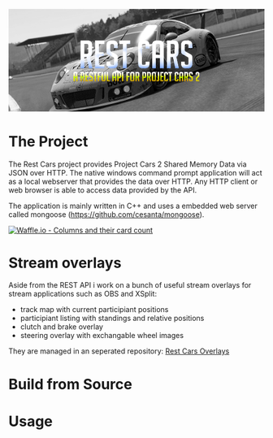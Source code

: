 
![RestCars Logo](/images/header.png)
 
# The Project
The Rest Cars project provides Project Cars 2 Shared Memory Data via JSON over HTTP. The native windows command prompt application will act as a local webserver that provides the data over HTTP. Any HTTP client or web browser is able to access data provided by the API.

The application is mainly written in C++ and uses a embedded web server called mongoose (https://github.com/cesanta/mongoose).

[![Waffle.io - Columns and their card count](https://badge.waffle.io/i12bokay/rest-cars.svg?columns=all)](https://waffle.io/i12bokay/rest-cars)

# Stream overlays

Aside from the REST API i work on a bunch of useful stream overlays for stream applications such as OBS and XSplit: 
* track map with current participiant positions
* participiant listing with standings and relative positions
* clutch and brake overlay
* steering overlay with exchangable wheel images

They are managed in an seperated repository: [Rest Cars Overlays](https://github.com/i12bokay/rest-cars-overlays)


# Build from Source


# Usage
